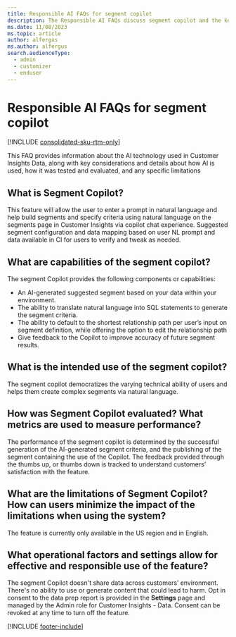 ```yaml
---
title: Responsible AI FAQs for segment copilot
description: The Responsible AI FAQs discuss segment copilot and the key considerations for making use of this technology responsibly.
ms.date: 11/08/2023
ms.topic: article
author: alfergus
ms.author: alfergus
search.audienceType: 
  - admin
  - customizer
  - enduser
---
```


# Responsible AI FAQs for segment copilot

[!INCLUDE [consolidated-sku-rtm-only](./includes/consolidated-sku-rtm-only.md)]

This FAQ provides information about the AI technology used in Customer Insights Data, along with key considerations and details about how AI is used, how it was tested and evaluated, and any specific limitations

## What is Segment Copilot?

This feature will allow the user to enter a prompt in natural language and help build segments and specify criteria using natural language on the segments page in Customer Insights via copilot chat experience. Suggested segment configuration and data mapping based on user NL prompt and data available in CI for users to verify and tweak as needed.

## What are capabilities of the segment copilot?

The segment Copilot provides the following components or capabilities:
- An AI-generated suggested segment based on your data within your environment.
- The ability to translate natural language into SQL statements to generate the segment criteria. 
- The ability to default to the shortest relationship path per user’s input on segment definition, while offering the option to edit the relationship path 
- Give feedback to the Copilot to improve accuracy of future segment results. 

## What is the intended use of the segment copilot?

The segment copilot democratizes the varying technical ability of users and helps them create complex segments via natural language.

## How was Segment Copilot evaluated? What metrics are used to measure performance?

The performance of the segment copilot is determined by the successful generation of the AI-generated segment criteria, and the publishing of the segment containing the use of the Copilot. The feedback provided through the thumbs up, or thumbs down is tracked to understand customers’ satisfaction with the feature.

## What are the limitations of Segment Copilot? How can users minimize the impact of the limitations when using the system?

The feature is currently only available in the US region and in English. 

## What operational factors and settings allow for effective and responsible use of the feature?

The segment Copilot doesn't share data across customers’ environment. There's no ability to use or generate content that could lead to harm. Opt in consent to the data prep report is provided in the **Settings** page and managed by the Admin role for Customer Insights - Data. Consent can be revoked at any time to turn off the feature.

[!INCLUDE [footer-include](./includes/footer-banner.md)]